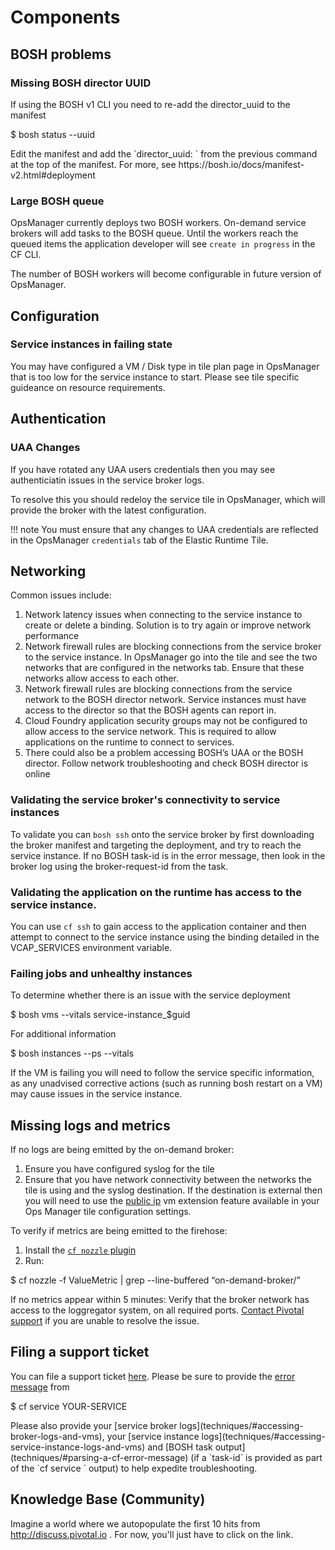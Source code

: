 # Components

## BOSH problems
### Missing BOSH director UUID
If using the BOSH v1 CLI you need to re-add the director_uuid to the manifest
<p class='terminal'>$ bosh status --uuid</p>
Edit the manifest and add the `director_uuid: ` from the previous command at the top of the manifest. For more, see https://bosh.io/docs/manifest-v2.html#deployment 

### Large BOSH queue

OpsManager currently deploys two BOSH workers. On-demand service brokers will add tasks to the BOSH queue. Until the workers reach the queued items the application developer will see `create in progress` in the CF CLI. 

The number of BOSH workers will become configurable in future version of OpsManager.

## Configuration

### Service instances in failing state

You may have configured a VM / Disk type in tile plan page in OpsManager that is too low for the service instance to start. Please see tile specific guideance on resource requirements.

## Authentication

### UAA Changes

If you have rotated any UAA users credentials then you may see authenticiatin issues in the service broker logs. 

To resolve this you should redeloy the service tile in OpsManager, which will provide the broker with the latest configuration.

!!! note
	You must ensure that any changes to UAA credentials are reflected in the OpsManager `credentials` tab of the Elastic Runtime Tile.

## Networking

Common issues include:

1. Network latency issues when connecting to the service instance to create or delete a binding. Solution is to try again or improve network performance
1. Network firewall rules are blocking connections from the service broker to the service instance. In OpsManager go into the tile and see the two networks that are configured in the networks tab. Ensure that these networks allow access to each other.
1. Network firewall rules are blocking connections from the service network to the BOSH director network. Service instances must have access to the director so that the BOSH agents can report in.
1. Cloud Foundry application security groups may not be configured to allow access to the service network. This is required to allow applications on the runtime to connect to services.
1. There could also be a problem accessing BOSH’s UAA or the BOSH director. Follow network troubleshooting and check BOSH director is online

### Validating the service broker's connectivity to service instances

To validate you can `bosh ssh` onto the service broker by first downloading the broker manifest and targeting the deployment, and try to reach the service instance. If no BOSH task-id is in the error message, then look in the broker log using the broker-request-id from the task.

### Validating the application on the runtime has access to the service instance.

You can use `cf ssh` to gain access to the application container and then attempt to connect to the service instance using the binding detailed in the VCAP_SERVICES environment variable.


### Failing jobs and unhealthy instances
To determine whether there is an issue with the service deployment

<p class='terminal'>$ bosh vms --vitals service-instance_$guid</p>

For additional information 
<p class='terminal'>$ bosh instances --ps --vitals</p>

If the VM is failing you will need to follow the service specific information, as any unadvised corrective actions (such as running bosh restart on a VM) may cause issues in the service instance.

## Missing logs and metrics


If no logs are being emitted by the on-demand broker:

1. Ensure you have configured syslog for the tile
1. Ensure that you have network connectivity between the networks the tile is using and the syslog destination. If the destination is external then you will need to use the [public ip](https://docs.pivotal.io/svc-sdk/odb/0-14/tile.html#public-ip) vm extension feature available in your Ops Manager tile configuration settings.


To verify if metrics are being emitted to the firehose:

1. Install the [`cf nozzle` plugin](https://github.com/cloudfoundry/firehose-plugin)
1. Run: 
<p class='terminal'>$ cf nozzle -f ValueMetric | grep --line-buffered “on-demand-broker/<service offering name>”</p>

If no metrics appear within 5 minutes:
Verify that the broker network has access to the loggregator system, on all required ports. [Contact Pivotal support](#filing-a-support-ticket) if you are unable to resolve the issue. 


## Filing a support ticket

You can file a support ticket [here](https://support.pivotal.io/). Please be sure to provide the [error message](techniques/#parsing-a-cf-error-message) from 

<p class='terminal'>$ cf service YOUR-SERVICE</p>
Please also provide your [service broker logs](techniques/#accessing-broker-logs-and-vms), your [service instance logs](techniques/#accessing-service-instance-logs-and-vms) and [BOSH task output](techniques/#parsing-a-cf-error-message) (if a `task-id` is provided as part of the `cf service <your-service>` output) to help expedite troubleshooting.

## Knowledge Base (Community)

Imagine a world where we autopopulate the first 10 hits from http://discuss.pivotal.io . For now, you'll just have to click on the link.